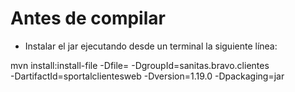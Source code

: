 
Antes de compilar
=================

* Instalar el jar ejecutando desde un terminal la siguiente línea:

mvn install:install-file -Dfile=<ruta del fichero jar> -DgroupId=sanitas.bravo.clientes \
    -DartifactId=sportalclientesweb -Dversion=1.19.0 -Dpackaging=jar